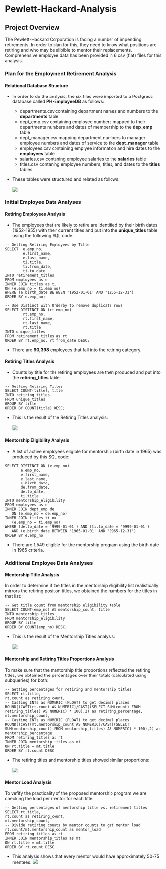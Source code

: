 # Pewlett-Hackard-Analysis

## Project Overview
The Pewlett-Hackard Corporation is facing a number of impending retirements.  In order to plan for this, they need to know what positions are retiring and who may be elibible to mentor their replacements.  Comprehensive employee data has been provided in 6 csv (flat) files for this analysis.

### Plan for the Employment Retirement Analysis
#### Relational Database Structure
- In order to do the analysis, the six files were imported to a Postgress database called <b>PH-EmployeeDB</b> as follows:
  - departments.csv containing department names and numbers to the <b>departments</b> table
  - dept_emp.csv containing employee numbers mapped to their departments numbers and dates of membership to the <b>dep_emp</b> table
  - dept_manager.csv mapping department numbers to manager employee numbers and dates of service to the <b>dept_manager</b> table
  - employees.csv containing emplyee information and hire dates to the <b>employees</b> table
  - salaries.csv contaning employee salaries to the <b>salaries</b> table
  - titles.csv contaning employee numbers, titles, and dates to the <b>titles</b> tables
  
- These tables were structured and related as follows:<br><br>
<img src=EmployeeDB.png></img><br>
### Initial Employee Data Analyses
#### Retiring Employees Analysis
- The employees that are likely to retire are identified by their birth dates (1952-1955) with their current titles and put into the <b>unique_titles</b> table using the following SQL code:
```
-- Getting Retiring Employees by Title
SELECT 	e.emp_no, 
		e.first_name, 
		e.last_name,
		ti.title,
		ti.from_date,
		ti.to_date
INTO retirement_titles
FROM employees as e
INNER JOIN titles as ti
ON (e.emp_no = ti.emp_no)
WHERE (e.birth_date BETWEEN '1952-01-01' AND '1955-12-31')
ORDER BY e.emp_no;

-- Use Distinct with Orderby to remove duplicate rows
SELECT DISTINCT ON (rt.emp_no) 
		rt.emp_no,
		rt.first_name,
		rt.last_name,
		rt.title
INTO unique_titles
FROM retirement_titles as rt
ORDER BY rt.emp_no, rt.from_date DESC;
```
- There are <b>90,398</b> employees that fall into the retiring category.<br>
#### Retiring Titles Analysis
- Counts by title for the retiring employees are then produced and put into the <b>retiring_titles</b> table:
```
-- Getting Retiring Titles
SELECT COUNT(title), title 
INTO retiring_titles
FROM unique_titles
GROUP BY title
ORDER BY COUNT(title) DESC;
```
  - This is the result of the Retiring Titles analysis:<br><br>
  <img src=/Resources/retiring_titles.png></img><br>
#### Mentorship Eligibility Analysis
 - A list of active employees eligible for mentorship (birth date in 1965) was produced by this SQL code:
 ```
 SELECT DISTINCT ON (e.emp_no)
		e.emp_no,
		e.first_name,
		e.last_name,
		e.birth_date,
		de.from_date,
		de.to_date,
		ti.title
INTO mentorship_eligibility
FROM employees as e
INNER JOIN dept_emp de 
	ON (e.emp_no = de.emp_no)
INNER JOIN titles ti on 
	(e.emp_no = ti.emp_no)
WHERE (de.to_date = '9999-01-01') AND (ti.to_date = '9999-01-01')
	AND (e.birth_date BETWEEN '1965-01-01' AND '1965-12-31')
ORDER BY e.emp_no
```
  - There are 1,549 eligible for the mentorship program using the birth date in 1965 criteria.
### Additional Employee Data Analyses
#### Mentorship Title Analysis
In order to determine if the titles in the mentorship eligibility list realistically mirrors the retiring position titles, we obtained the numbers for the titles in that list:
```
-- Get title count from mentorship eligibility table
SELECT COUNT(emp_no) AS mentorship_count, title
INTO mentorship_titles
FROM mentorship_eligibility
GROUP BY title
ORDER BY COUNT(emp_no) DESC;
```
  - This is the result of the Mentorship Titles analysis:<br><br>
  <img src=/Resources/mentorship_titles.png></img><br>
#### Mentorship and Retiring Titles Proportions Analysis
To make sure that the mentorship title proportions reflected the retiring titles, we obtained the percentages over their totals (calculated using subqueries) for both:<br>
```
-- Getting percentages for retiring and mentorship titles
SELECT rt.title,
rt.count as retiring_count,
-- Casting INTs as NUMERIC (FLOAT) to get decimal places
ROUND((CAST(rt.count AS NUMERIC)/CAST((SELECT SUM(count) FROM retiring_titles) AS NUMERIC) * 100),2) as retiring_percentage,
mt.mentorship_count,
-- Casting INTs as NUMERIC (FLOAT) to get decimal places
ROUND((CAST(mt.mentorship_count AS NUMERIC)/CAST((SELECT SUM(mentorship_count) FROM mentorship_titles) AS NUMERIC) * 100),2) as mentorship_percentage
FROM retiring_titles as rt
INNER JOIN mentorship_titles as mt
ON rt.title = mt.title
ORDER BY rt.count DESC
```
  - The retiring titles and mentorship titles showed similar proportions:<br><br>
  <img src=/Resources/title_proportions.png></img><br>
#### Mentor Load Analysis
To vefify the practicality of the proposed mentorship program we are checking the load per mentor for each title:
```
-- Getting percentages of mentorship title vs. retirement titles
SELECT rt.title,
rt.count as retiring_count,
mt.mentorship_count,
-- Divide retiring counts by mentor counts to get mentor load
rt.count/mt.mentorship_count as mentor_load
FROM retiring_titles as rt
INNER JOIN mentorship_titles as mt
ON rt.title = mt.title
ORDER BY rt.count DESC
```
  - This analysis shows that every mentor would have approximately 50-75 mentees.
  <img src=/Resources/mentor_load.png></img><br>
  

